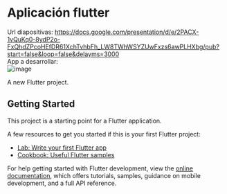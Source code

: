 # Aplicación flutter
Url diapositivas:
https://docs.google.com/presentation/d/e/2PACX-1vQuKq0-8ydP2o-FxQhdZPcoHEfDR61XchTvhbFh_LW8TWhWSYZUwFxzs6awPLHXbg/pub?start=false&loop=false&delayms=3000
<br>
App a desarrollar:
<br>
![image](https://user-images.githubusercontent.com/28764065/198162647-d6b5f444-1a37-4e66-b91e-18e49eebead9.png)


A new Flutter project.

## Getting Started

This project is a starting point for a Flutter application.

A few resources to get you started if this is your first Flutter project:

- [Lab: Write your first Flutter app](https://docs.flutter.dev/get-started/codelab)
- [Cookbook: Useful Flutter samples](https://docs.flutter.dev/cookbook)

For help getting started with Flutter development, view the
[online documentation](https://docs.flutter.dev/), which offers tutorials,
samples, guidance on mobile development, and a full API reference.
